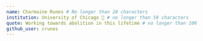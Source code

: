 ```yaml
---
name: Charmaine Runes # No longer than 28 characters
institution: University of Chicago 🚩 # no longer than 58 characters
quote: Working towards abolition in this lifetime # no longer than 100 characters, avoid using quotes(") to guarantee the format remains the same.
github_user: crunes
---
```

